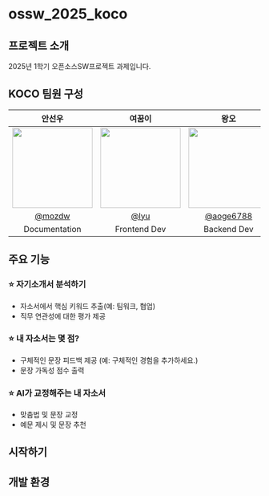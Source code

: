 # ossw_2025_koco

## 프로젝트 소개
2025년 1학기 오픈소스SW프로젝트 과제입니다.


## KOCO 팀원 구성

|안선우|여꿈이|왕오|*이현택|
|:---:|:---:|:---:|:---:|
|<img width="160px" src="https://avatars.githubusercontent.com/u/81153530?v=4"/>|<img width="160px" src="https://avatars.githubusercontent.com/u/78198528?v=4"/>|<img width="160px" src="https://avatars.githubusercontent.com/u/92364747?v=4"/>|<img width="160px" src="https://avatars.githubusercontent.com/u/76274305?v=4"/>|
|[@mozdw](https://github.com/mozdw)|[@lyu](https://github.com/unmiusers)|[@aoge6788](https://github.com/aoge6788)|[@dlgusxor12](https://github.com/dlgusxor12)|
|Documentation|Frontend Dev|Backend Dev|PM, Server Dev|


## 주요 기능

### ⭐️ 자기소개서 분석하기
- 자소서에서 핵심 키워드 추출(예: 팀워크, 협업)
- 직무 연관성에 대한 평가 제공

### ⭐️ 내 자소서는 몇 점?
- 구체적인 문장 피드백 제공 (예: 구체적인 경험을 추가하세요.)​
- 문장 가독성 점수 출력

### ⭐️ AI가 교정해주는 내 자소서​
- 맞춤법 및 문장 교정​
- 예문 제시 및 문장 추천

## 시작하기

## 개발 환경

